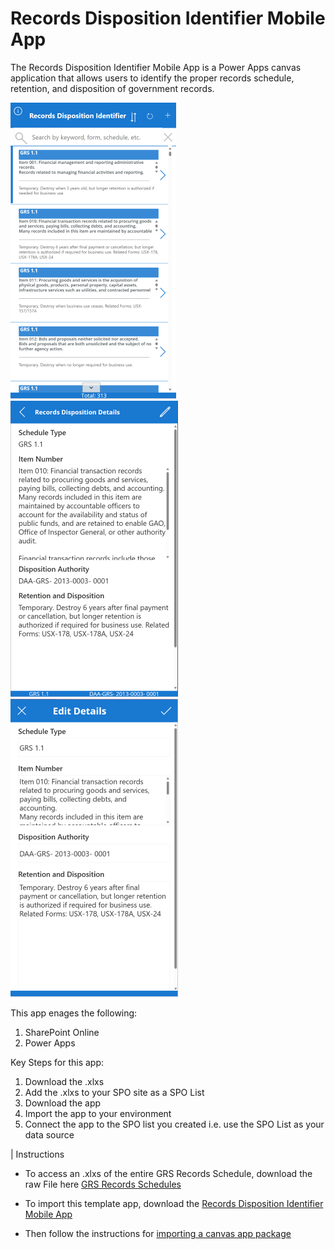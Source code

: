 # Records Disposition Identifier Mobile App

The Records Disposition Identifier Mobile App is a Power Apps canvas application that allows users to identify the proper records schedule, retention, and disposition of government records.

![App Image](https://github.com/TaraCTS/Images-and-Logos/blob/main/MainScreen_Resized_Resized.png)
![App Image](https://github.com/TaraCTS/Images-and-Logos/blob/main/DetailsScreen_Resized.png)
![App Image](https://github.com/TaraCTS/Images-and-Logos/blob/main/EditScreen_Resized.png)

This app enages the following:
1. SharePoint Online
2. Power Apps

Key Steps for this app:
1. Download the .xlxs
2. Add the .xlxs to your SPO site as a SPO List
3. Download the app
4. Import the app to your environment
5. Connect the app to the SPO list you created i.e. use the SPO List as your data source

| Instructions

* To access an .xlxs of the entire GRS Records Schedule, download the raw File here [GRS Records Schedules](https://github.com/TaraCTS/Manifest/blob/main/Sample%20Apps/Demo/Records%20Disposition%20Identifier%20Mobile%20App/GRS%20Records%20Schedules.xlsx)

* To import this template app, download the [Records Disposition Identifier Mobile App](https://github.com/TaraCTS/Manifest/blob/main/Demos/Records%20Disposition%20Identifier%20Mobile%20App/RecordsDispositionIdentifierMobileApp_20240327191404.zip)

* Then follow the instructions for [importing a canvas app package](https://www.docs.microsoft.com/en-us/powerapps/maker/canvas-apps/export-import-app#importing-a-canvas-app-package)
